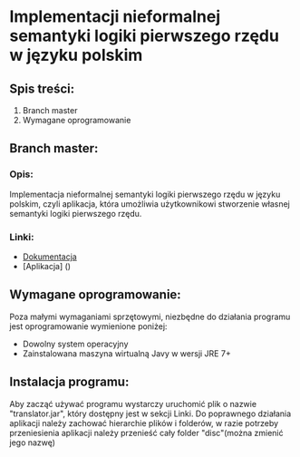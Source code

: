 # Implementacji nieformalnej semantyki logiki pierwszego rzędu w języku polskim

## Spis treści:
1. Branch master
2. Wymagane oprogramowanie


## Branch master:
### Opis:
Implementacja nieformalnej semantyki logiki pierwszego rzędu w języku polskim, czyli aplikacja, która
umożliwia użytkownikowi stworzenie własnej semantyki logiki pierwszego rzędu.

### Linki:
* [Dokumentacja]()
* [Aplikacja] ()

## Wymagane oprogramowanie:
Poza małymi wymaganiami sprzętowymi, niezbędne do działania programu jest oprogramowanie wymienione poniżej: 
* Dowolny system operacyjny 
* Zainstalowana maszyna wirtualną Javy w wersji JRE 7+

## Instalacja programu:
Aby zacząć używać programu wystarczy uruchomić plik o nazwie "translator.jar", który dostępny jest w sekcji Linki.
Do poprawnego działania aplikacji należy zachować hierarchie plików i folderów, w razie potrzeby przeniesienia aplikacji należy przenieść cały folder "disc"(można zmienić jego nazwę)

